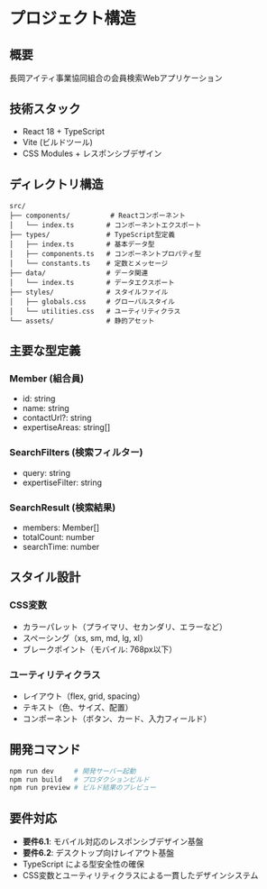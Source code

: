 # プロジェクト構造

## 概要
長岡アイティ事業協同組合の会員検索Webアプリケーション

## 技術スタック
- React 18 + TypeScript
- Vite (ビルドツール)
- CSS Modules + レスポンシブデザイン

## ディレクトリ構造

```
src/
├── components/          # Reactコンポーネント
│   └── index.ts        # コンポーネントエクスポート
├── types/              # TypeScript型定義
│   ├── index.ts        # 基本データ型
│   ├── components.ts   # コンポーネントプロパティ型
│   └── constants.ts    # 定数とメッセージ
├── data/               # データ関連
│   └── index.ts        # データエクスポート
├── styles/             # スタイルファイル
│   ├── globals.css     # グローバルスタイル
│   └── utilities.css   # ユーティリティクラス
└── assets/             # 静的アセット
```

## 主要な型定義

### Member (組合員)
- id: string
- name: string  
- contactUrl?: string
- expertiseAreas: string[]

### SearchFilters (検索フィルター)
- query: string
- expertiseFilter: string

### SearchResult (検索結果)
- members: Member[]
- totalCount: number
- searchTime: number

## スタイル設計

### CSS変数
- カラーパレット（プライマリ、セカンダリ、エラーなど）
- スペーシング（xs, sm, md, lg, xl）
- ブレークポイント（モバイル: 768px以下）

### ユーティリティクラス
- レイアウト（flex, grid, spacing）
- テキスト（色、サイズ、配置）
- コンポーネント（ボタン、カード、入力フィールド）

## 開発コマンド

```bash
npm run dev     # 開発サーバー起動
npm run build   # プロダクションビルド
npm run preview # ビルド結果のプレビュー
```

## 要件対応

- **要件6.1**: モバイル対応のレスポンシブデザイン基盤
- **要件6.2**: デスクトップ向けレイアウト基盤
- TypeScript による型安全性の確保
- CSS変数とユーティリティクラスによる一貫したデザインシステム